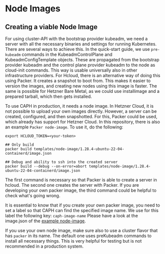 # Node Images

## Creating a viable Node Image

For using cluster-API with the bootstrap provider kubeadm, we need a server with all the necessary binaries and settings for running Kubernetes.
There are several ways to achieve this. In the quick-start guide, we use `pre-kubeadm` commands in the KubeadmControlPlane and KubeadmConfigTemplate objects. These are propagated from the bootstrap provider kubeadm and the control plane provider kubeadm to the node as cloud-init commands. This way is usable universally also in other infrastructure providers.
For Hcloud, there is an alternative way of doing this using Packer. It creates a snapshot to boot from. This makes it easier to version the images, and creating new nodes using this image is faster. The same is possible for Hetzner Bare Metal, as we could use installimage and a prepared tarball, which then gets installed.

To use CAPH in production, it needs a node image. In Hetzner Cloud, it is not possible to upload your own images directly. However, a server can be created, configured, and then snapshotted. 
For this, Packer could be used, which already has support for Hetzner Cloud.
In this repository, there is also an example `Packer node-image`. To use it, do the following:

```shell
export HCLOUD_TOKEN=<your-token>

## Only build
packer build templates/node-image/1.28.4-ubuntu-22-04-containerd/image.json

## Debug and ability to ssh into the created server
packer build --debug --on-error=abort templates/node-image/1.28.4-ubuntu-22-04-containerd/image.json
```

The first command is necessary so that Packer is able to create a server in hcloud.
The second one creates the server with Packer. If you are developing your own packer image, the third command could be helpful to check what's going wrong. 

It is essential to know that if you create your own packer image, you need to set a label so that CAPH can find the specified image name. We use for this label the following key: `caph-image-name`
Please have a look at the image.json of the [example node-image](/templates/node-image/1.28.4-ubuntu-22-04-containerd/image.json).

If you use your own node image, make sure also to use a cluster flavor that has `packer` in its name. The default one uses preKubeadm commands to install all necessary things. This is very helpful for testing but is not recommended in a production system.

